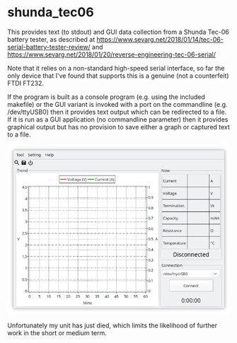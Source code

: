 # shunda_tec06
This provides text (to stdout) and GUI data collection from a Shunda Tec-06 battery tester, as described at https://www.sevarg.net/2018/01/14/tec-06-serial-battery-tester-review/ and https://www.sevarg.net/2018/01/20/reverse-engineering-tec-06-serial/

Note that it relies on a non-standard high-speed serial interface, so far the only device that I've found that supports this is a genuine (not a counterfeit) FTDI FT232.

If the program is built as a console program (e.g. using the included makefile) or the GUI variant is invoked with a port on the commandline (e.g. /dev/ttyUSB0) then it provides text output which can be redirected to a file. If it is run as a GUI application (no commandline parameter) then it provides graphical output but has no provision to save either a graph or captured text to a file.

![Screenshot](tec06/tec-06.png)

Unfortunately my unit has just died, which limits the likelihood of further work in the short or medium term.
